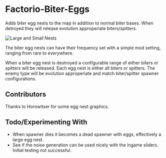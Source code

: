 # Factorio-Biter-Eggs

Adds biter egg nests to the map in addition to normal biter bases. When detroyed they will release evolution approperiate biters/spitters.

![Large and Small Nests](https://thumbs.gfycat.com/WindingMeekGrouse-poster.jpg)

The biter egg nests can have their frequency set with a simple mod setting, ranging from rare to everywhere.

When a biter egg nest is destroyed a configurable range of either biters or spitters will be released. Each egg nest is either all biters or spitters. The enemy type will be evolution approperiate and match biter/spitter spawner configurations.


Contributors
-----------
Thanks to Hornwitser for some egg nest graphics.


Todo/Experimenting With
------------
 - When spawner dies it becomes a dead spawner with eggs, effectively a large egg nest.
 - See if the noise generation can be used nicely with the ingame sliders. Initial testing not successful.